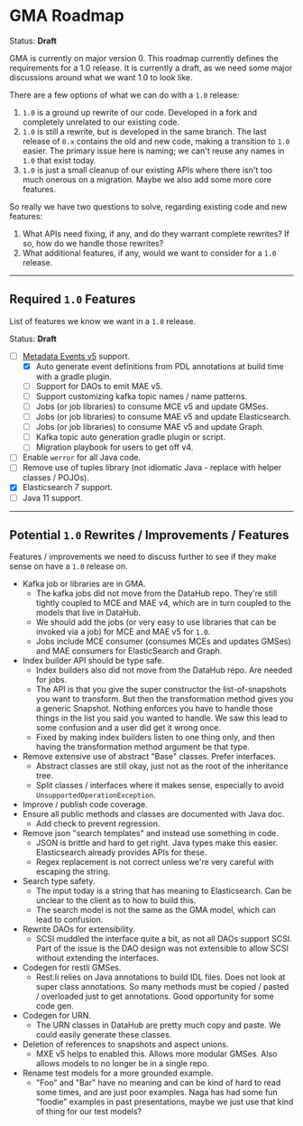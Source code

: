 # GMA Roadmap

Status: **Draft**

GMA is currently on major version 0. This roadmap currently defines the requirements for a 1.0 release. It is currently
a draft, as we need some major discussions around what we want 1.0 to look like.

There are a few options of what we can do with a `1.0` release:

1. `1.0` is a ground up rewrite of our code. Developed in a fork and completely unrelated to our existing code.
2. `1.0` is still a rewrite, but is developed in the same branch. The last release of `0.x` contains the old and new
   code, making a transition to `1.0` easier. The primary issue here is naming; we can't reuse any names in `1.0` that
   exist today.
3. `1.0` is just a small cleanup of our existing APIs where there isn't too much onerous on a migration. Maybe we also
   add some more core features.

So really we have two questions to solve, regarding existing code and new features:

1. What APIs need fixing, if any, and do they warrant complete rewrites? If so, how do we handle those rewrites?
2. What additional features, if any, would we want to consider for a `1.0` release.

---

## Required `1.0` Features

List of features we know we want in a `1.0` release.

Status: **Draft**

- [ ] [Metadata Events v5](./what/mxev5.md) support.
  - [x] Auto generate event definitions from PDL annotations at build time with a gradle plugin.
  - [ ] Support for DAOs to emit MAE v5.
  - [ ] Support customizing kafka topic names / name patterns.
  - [ ] Jobs (or job libraries) to consume MCE v5 and update GMSes.
  - [ ] Jobs (or job libraries) to consume MAE v5 and update Elasticsearch.
  - [ ] Jobs (or job libraries) to consume MAE v5 and update Graph.
  - [ ] Kafka topic auto generation gradle plugin or script.
  - [ ] Migration playbook for users to get off v4.
- [ ] Enable `werror` for all Java code.
- [ ] Remove use of tuples library (not idiomatic Java - replace with helper classes / POJOs).
- [x] Elasticsearch 7 support.
- [ ] Java 11 support.

---

## Potential `1.0` Rewrites / Improvements / Features

Features / improvements we need to discuss further to see if they make sense on have a `1.0` release on.

- Kafka job or libraries are in GMA.
  - The kafka jobs did not move from the DataHub repo. They're still tightly coupled to MCE and MAE v4, which are in
    turn coupled to the models that live in DataHub.
  - We should add the jobs (or very easy to use libraries that can be invoked via a job) for MCE and MAE v5 for `1.0`.
  - Jobs include MCE consumer (consumes MCEs and updates GMSes) and MAE consumers for ElasticSearch and Graph.
- Index builder API should be type safe.
  - Index builders also did not move from the DataHub repo. Are needed for jobs.
  - The API is that you give the super constructor the list-of-snapshots you want to transform. But then the
    transformation method gives you a generic Snapshot. Nothing enforces you have to handle those things in the list you
    said you wanted to handle. We saw this lead to some confusion and a user did get it wrong once.
  - Fixed by making index builders listen to one thing only, and then having the transformation method argument be that
    type.
- Remove extensive use of abstract "Base" classes. Prefer interfaces.
  - Abstract classes are still okay, just not as the root of the inheritance tree.
  - Split classes / interfaces where it makes sense, especially to avoid `UnsupportedOperationException`.
- Improve / publish code coverage.
- Ensure all public methods and classes are documented with Java doc.
  - Add check to prevent regression.
- Remove json "search templates" and instead use something in code.
  - JSON is brittle and hard to get right. Java types make this easier. Elasticsearch already provides APIs for these.
  - Regex replacement is not correct unless we're very careful with escaping the string.
- Search type safety.
  - The input today is a string that has meaning to Elasticsearch. Can be unclear to the client as to how to build this.
  - The search model is not the same as the GMA model, which can lead to confusion.
- Rewrite DAOs for extensibility.
  - SCSI muddled the interface quite a bit, as not all DAOs support SCSI. Part of the issue is the DAO design was not
    extensible to allow SCSI without extending the interfaces.
- Codegen for restli GMSes.
  - Rest.li relies on Java annotations to build IDL files. Does not look at super class annotations. So many methods
    must be copied / pasted / overloaded just to get annotations. Good opportunity for some code gen.
- Codegen for URN.
  - The URN classes in DataHub are pretty much copy and paste. We could easily generate these classes.
- Deletion of references to snapshots and aspect unions.
  - MXE v5 helps to enabled this. Allows more modular GMSes. Also allows models to no longer be in a single repo.
- Rename test models for a more grounded example.
  - "Foo" and "Bar" have no meaning and can be kind of hard to read some times, and are just poor examples. Naga has had
    some fun "foodie" examples in past presentations, maybe we just use that kind of thing for our test models?
